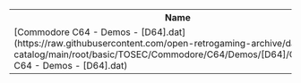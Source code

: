 <table>
<tr><th>Name</th><th>Size</th></tr>
<tr><td>
[Commodore C64 - Demos - [D64].dat](https://raw.githubusercontent.com/open-retrogaming-archive/dat-catalog/main/root/basic/TOSEC/Commodore/C64/Demos/[D64]/Commodore C64 - Demos - [D64].dat)
</td><td>14353582</td></tr>
</table>
